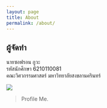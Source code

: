 ```yaml
---
layout: page
title: About
permalink: /about/
---
```


## **ผู้จัดทำ**
นายซอฟรอน  กูวะ\
รหัสนักศึกษา 6210110081\
คณะวิศวกรรมศาสตร์ มหาวิทยาลัยสงขลานครินทร์

![](https://scontent.furt1-1.fna.fbcdn.net/v/t1.6435-9/68268748_2414540435305587_2348358576944185344_n.jpg?_nc_cat=104&ccb=1-5&_nc_sid=174925&_nc_ohc=QaiogV0jszYAX-Dh9Na&_nc_ht=scontent.furt1-1.fna&oh=00_AT9t5nKqx4leJ5W28FS6qXi7goCUkloq9W_b_4rA_cYZpA&oe=61DA6E27)

> Profile Me.